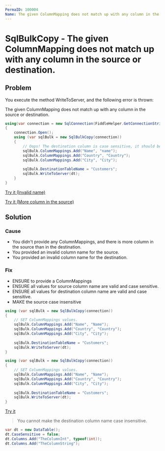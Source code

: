```yaml
---
PermaID: 100004
Name: The given ColumnMapping does not match up with any column in the source or destination
---
```


# SqlBulkCopy - The given ColumnMapping does not match up with any column in the source or destination.

## Problem

You execute the method WriteToServer, and the following error is thrown:

The given ColumnMapping does not match up with any column in the source or destination.

```csharp
using(var connection = new SqlConnection(FiddleHelper.GetConnectionStringSqlServer()))
{
    connection.Open();
    using (var sqlBulk = new SqlBulkCopy(connection))
    {
    	// Oops! The destination column is case sensitive, it should be instead "Name"
    	sqlBulk.ColumnMappings.Add("Name", "name");
    	sqlBulk.ColumnMappings.Add("Country", "Country");
    	sqlBulk.ColumnMappings.Add("City", "City");
    
     	sqlBulk.DestinationTableName = "Customers";
     	sqlBulk.WriteToServer(dt);
    }
}
```

[Try it (Invalid name)](https://dotnetfiddle.net/Y7K9Fw)

[Try it (More column in the source)](https://dotnetfiddle.net/WaeUi9)

## Solution

### Cause

- You didn't provide any ColumnMappings, and there is more column in the source than in the destination.
- You provided an invalid column name for the source.
- You provided an invalid column name for the destination.

### Fix

- ENSURE to provide a ColumnMappings
- ENSURE all values for source column name are valid and case sensitive.
- ENSURE all values for destination column name are valid and case sensitive.
- MAKE the source case insensitive

```csharp
using (var sqlBulk = new SqlBulkCopy(connection))
{
    // SET ColumnMappings values.
    sqlBulk.ColumnMappings.Add("Name", "Name");
    sqlBulk.ColumnMappings.Add("Country", "Country");
    sqlBulk.ColumnMappings.Add("City", "City");
    
    sqlBulk.DestinationTableName = "Customers";
    sqlBulk.WriteToServer(dt);
}
```

```csharp
using (var sqlBulk = new SqlBulkCopy(connection))
{
    // SET ColumnMappings values.
    sqlBulk.ColumnMappings.Add("Name", "Name");
    sqlBulk.ColumnMappings.Add("Country", "Country");
    sqlBulk.ColumnMappings.Add("City", "City");
    
    sqlBulk.DestinationTableName = "Customers";
    sqlBulk.WriteToServer(dt);
}
```

[Try it](https://dotnetfiddle.net/Zry2tb)

> You cannot make the destination column name case insensitive.

```csharp
var dt = new DataTable();
dt.CaseSensitive = false;
dt.Columns.Add("TheColumnInt", typeof(int));
dt.Columns.Add("TheColumnString");
```
